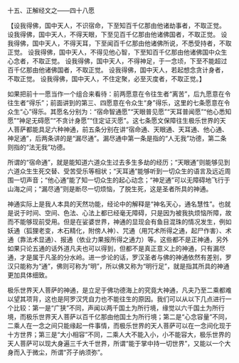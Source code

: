 十五、正解经文之——四十八愿

   【设我得佛，国中天人，不识宿命，下至知百千亿那由他诸劫事者，不取正觉。
     设我得佛，国中天人，不得天眼，下至见百千亿那由他诸佛国者，不取正觉。
     设我得佛，国中天人，不得天耳，下至闻百千亿那由他诸佛所说，不悉受持者，不取正觉。
     设我得佛，国中天人，不得见他心智，下至知百千亿那由他诸佛国中众生心念者，不取正觉。
     设我得佛，国中天人，不得神足，于一念顷，下至不能超过百千亿那由他诸佛国者，不取正觉。
     设我得佛，国中天人，若起想念贪计身者，不取正觉。
     设我得佛，国中天人，不住定聚，必至灭度者，不取正觉。】

​     如果把前十一愿当作一个组合来看待：前两愿意在令往生者“离苦”，后九愿意在令往生者“得乐”；前面讲到的第三、四愿意在令众生“身”得乐，这里的七条愿意在令众生“心”得乐。其愿名分别为：“宿命智通愿”“天眼普见愿”“天耳普闻愿”“他心悉知愿”“神足无碍愿”“不贪计身愿”“住定证灭愿”。这七条愿文保障往生极乐世界的天人菩萨都能具足六种神通，前五条分别在讲“宿命通、天眼通、天耳通、他心通、神足通”，后两条讲的是“漏尽通”。漏尽通中第一条是指的“人无我”功德，第二条则指的“法无我”功德。

​     所谓的“宿命通”，就是能知道六道众生过去多生多劫的经历；“天眼通”则能够见到六道众生生死交替、受苦受乐等相状；“天耳通”能够听到一切众生的语言及远近周围一切声音；“他心通”能了知一切众生的起心动念；“神足通”可以无障碍地飞行于山海之间；“漏尽通”则是断尽一切烦恼，了脱生死，这是圣者所具的神通。

​     神通实际上是我人本具的天然功能，经论中的解释是“神名天心，通名慧性”。也就是说于时间、空间、色法、心法上都已经毫无障碍，只是因为被我执烦恼所障，故而不能够现前受用。但是在娑婆世界，神通的显现会有鱼目混珠的情况发生，例如妖通（狐狸老变，木石精化，附傍人神）、咒通（用咒术所得之通，起尸作害）、术通（靠法术显通）、报通（依业力果报所得之通力）等。这些都不是正神通，另外如果只论五通的话外道凡夫也可以得到，但都不是真正意义上的神通，只有漏尽通，才是属于凡圣的分水岭。进一步论的话，罗汉圣者与佛的神通依然有差别，罗汉只能称为“通”，佛则可称为“明”，所以佛又称为“明行足”，就是指其所具的神通更加具体细致。

​     极乐世界天人菩萨的神通，是立足于佛功德海上的究竟大神通，凡夫乃至二乘都难以望其项背，这也是阿罗汉凭自力也不能往生的原因。我们可以从以下几点进行一个比较：第一是“广狭”不同，声闻以两千国土为所行境，缘觉以六千国土为所行境，而极乐世界天人菩萨以百千亿那由他国土为所行境；第二是“心念容量”不同，二乘人在一念之间只能缘起一件事情，而极乐世界的天人菩萨可以在一念间化现于十方世界；第三是“大小相容”不同，二乘人大不能入小，小不能容大，极乐世界的天人菩萨可以现大身遍三千大千世界，所谓“能于掌中持一切世界”，又能以一个大身而入于微尘，所谓“芥子纳须弥”。